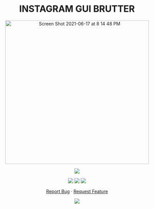 <h1 align="center">
INSTAGRAM GUI BRUTTER
</h1>

<p align="center">
  <img width="450" high="650" alt="Screen Shot 2021-06-17 at 8 14 48 PM" src="https://user-images.githubusercontent.com/73632576/123007680-9dd88780-d3ca-11eb-8838-b776963a74f0.png">
</p>

<p align="center">
<img src='https://madewithlove.vercel.app/ae?heart=true&template=for-the-badge'/>
</p>

<p align="center">
  <img src='https://img.shields.io/github/license/shygorilla/Lottie-Animation-SwiftUI'/>
   <img src="https://img.shields.io/github/stars/shygorilla/Lottie-Animation-SwiftUI"/>
   <img src="https://img.shields.io/github/forks/shygorilla/Lottie-Animation-SwiftUI"/>
</p>

<p align="center">
    <a href="https://github.com/ShyGorilla/Lottie-Animation-SwiftUI/issues">Report Bug</a>
    ·
    <a href="https://github.com/ShyGorilla/Lottie-Animation-SwiftUI/issues">Request Feature</a>
  </p>

<p align="center">
<img src='https://user-images.githubusercontent.com/73632576/129563914-df312333-fd18-4fa7-ad90-85411eda43ca.gif'/>
</p>

